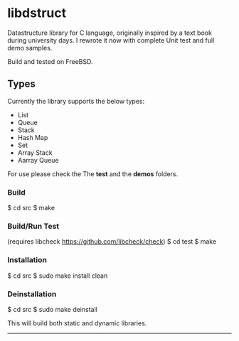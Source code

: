 # libdstruct
Datastructure library for C language, originally inspired by a text book during university days. I rewrote it now with complete Unit test and full demo samples.

Build and tested on FreeBSD. 

## Types
Currently the library supports the below types:

- List
- Queue
- Stack
- Hash Map
- Set
- Array Stack
- Aarray Queue

For use please check the The **test** and the **demos** folders.

### Build
$ cd src
$ make

### Build/Run Test
(requires libcheck https://github.com/libcheck/check)
$ cd test
$ make

### Installation
$ cd src
$ sudo make install clean

### Deinstallation
$ cd src
$ sudo make deinstall

This will build both static and dynamic libraries. 

**************************************************




